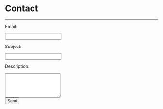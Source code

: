 # Contact

---

<form id="formaction" method="POST">
<p>Email: </p><input type="email" name="_replyto"><br>
<p>Subject: </p><input type="text" name="subject"><br>
<p>Description: </p><textarea name="description" rows="5"></textarea><br>
<input type="submit" value="Send">
<input type="hidden" name="_next" value="thanks.md" />
<input type="text" name="_gotcha" style="display:none" />
</form>
<br>
<script>
    var contactform = document.getElementById('formaction');
    contactform.setAttribute('action', '//formspree.io/' + 'maxraustin' + '@' + 'gmail' + '.' + 'com');
</script>
